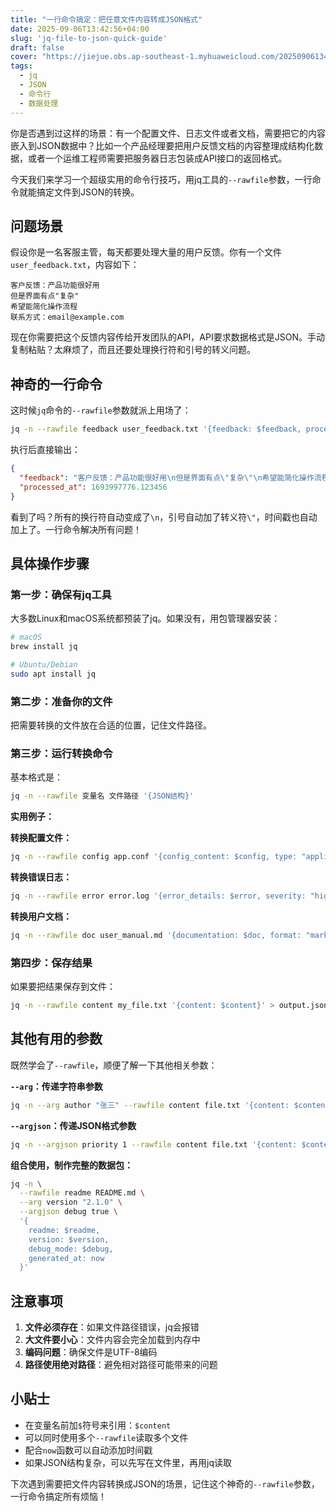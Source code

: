 ```yaml
---
title: "一行命令搞定：把任意文件内容转成JSON格式"
date: 2025-09-06T13:42:56+04:00
slug: 'jq-file-to-json-quick-guide'
draft: false
cover: "https://jiejue.obs.ap-southeast-1.myhuaweicloud.com/20250906134531770.webp"
tags:
  - jq
  - JSON
  - 命令行
  - 数据处理
---
```


你是否遇到过这样的场景：有一个配置文件、日志文件或者文档，需要把它的内容嵌入到JSON数据中？比如一个产品经理要把用户反馈文档的内容整理成结构化数据，或者一个运维工程师需要把服务器日志包装成API接口的返回格式。

今天我们来学习一个超级实用的命令行技巧，用jq工具的`--rawfile`参数，一行命令就能搞定文件到JSON的转换。

<!--more-->

## 问题场景

假设你是一名客服主管，每天都要处理大量的用户反馈。你有一个文件`user_feedback.txt`，内容如下：

```
客户反馈：产品功能很好用
但是界面有点"复杂"
希望能简化操作流程
联系方式：email@example.com
```

现在你需要把这个反馈内容传给开发团队的API，API要求数据格式是JSON。手动复制粘贴？太麻烦了，而且还要处理换行符和引号的转义问题。

## 神奇的一行命令

这时候`jq`命令的`--rawfile`参数就派上用场了：

```bash
jq -n --rawfile feedback user_feedback.txt '{feedback: $feedback, processed_at: now}'
```

执行后直接输出：

```json
{
  "feedback": "客户反馈：产品功能很好用\n但是界面有点\"复杂\"\n希望能简化操作流程\n联系方式：email@example.com\n",
  "processed_at": 1693997776.123456
}
```

看到了吗？所有的换行符自动变成了`\n`，引号自动加了转义符`\"`，时间戳也自动加上了。一行命令解决所有问题！

## 具体操作步骤

### 第一步：确保有jq工具

大多数Linux和macOS系统都预装了jq。如果没有，用包管理器安装：

```bash
# macOS
brew install jq

# Ubuntu/Debian
sudo apt install jq
```

### 第二步：准备你的文件

把需要转换的文件放在合适的位置，记住文件路径。

### 第三步：运行转换命令

基本格式是：
```bash
jq -n --rawfile 变量名 文件路径 '{JSON结构}'
```

**实用例子：**

**转换配置文件：**
```bash
jq -n --rawfile config app.conf '{config_content: $config, type: "application_config"}'
```

**转换错误日志：**
```bash
jq -n --rawfile error error.log '{error_details: $error, severity: "high", reported_by: "system"}'
```

**转换用户文档：**
```bash
jq -n --rawfile doc user_manual.md '{documentation: $doc, format: "markdown", version: "1.0"}'
```

### 第四步：保存结果

如果要把结果保存到文件：
```bash
jq -n --rawfile content my_file.txt '{content: $content}' > output.json
```

## 其他有用的参数

既然学会了`--rawfile`，顺便了解一下其他相关参数：

**`--arg`：传递字符串参数**
```bash
jq -n --arg author "张三" --rawfile content file.txt '{content: $content, author: $author}'
```

**`--argjson`：传递JSON格式参数**
```bash
jq -n --argjson priority 1 --rawfile content file.txt '{content: $content, priority: $priority}'
```

**组合使用，制作完整的数据包：**
```bash
jq -n \
  --rawfile readme README.md \
  --arg version "2.1.0" \
  --argjson debug true \
  '{
    readme: $readme,
    version: $version,
    debug_mode: $debug,
    generated_at: now
  }'
```

## 注意事项

1. **文件必须存在**：如果文件路径错误，jq会报错
2. **大文件要小心**：文件内容会完全加载到内存中
3. **编码问题**：确保文件是UTF-8编码
4. **路径使用绝对路径**：避免相对路径可能带来的问题

## 小贴士

- 在变量名前加`$`符号来引用：`$content`
- 可以同时使用多个`--rawfile`读取多个文件
- 配合`now`函数可以自动添加时间戳
- 如果JSON结构复杂，可以先写在文件里，再用jq读取

下次遇到需要把文件内容转换成JSON的场景，记住这个神奇的`--rawfile`参数，一行命令搞定所有烦恼！
